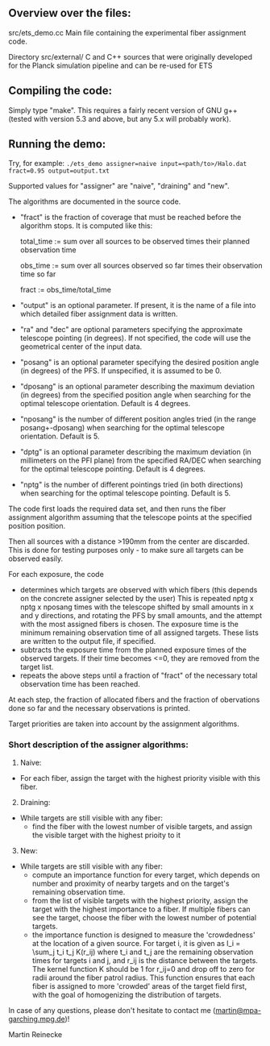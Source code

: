 ## Overview over the files:

src/ets_demo.cc
Main file containing the experimental fiber assignment code.

Directory src/external/
C and C++ sources that were originally developed for the Planck simulation
pipeline and can be re-used for ETS

## Compiling the code:

Simply type "make". This requires a fairly recent version of GNU g++ (tested
with version 5.3 and above, but any 5.x will probably work).

## Running the demo:

Try, for example:
`./ets_demo assigner=naive input=<path/to>/Halo.dat fract=0.95 output=output.txt`

Supported values for "assigner" are "naive", "draining" and "new".

The algorithms are documented in the source code.

- "fract" is the fraction of coverage that must be reached before the algorithm
stops. It is computed like this:

  total_time := sum over all sources to be observed times their planned
                observation time

  obs_time   := sum over all sources observed so far times their observation time
                so far

  fract := obs_time/total_time

- "output" is an optional parameter. If present, it is the name of a file into
which detailed fiber assignment data is written.

- "ra" and "dec" are optional parameters specifying the approximate telescope
pointing (in degrees). If not specified, the code will use the geometrical
center of the input data.

- "posang" is an optional parameter specifying the desired position angle (in
degrees) of the PFS. If unspecified, it is assumed to be 0.

- "dposang" is an optional parameter describing the maximum deviation (in degrees)
from the specified position angle when searching for the optimal telescope
orientation. Default is 4 degrees.

- "nposang" is the number of different position angles tried (in the range
posang+-dposang) when searching for the optimal telescope orientation.
Default is 5.

- "dptg" is an optional parameter describing the maximum deviation (in millimeters
on the PFI plane) from the specified RA/DEC when searching for the optimal
telescope pointing. Default is 4 degrees.

- "nptg" is the number of different pointings tried (in both directions)
when searching for the optimal telescope pointing. Default is 5.

The code first loads the required data set, and then runs the fiber assignment
algorithm assuming that the telescope points at the specified position
position.

Then all sources with a distance >190mm from the center are discarded. This is
done for testing purposes only - to make sure all targets can be observed
easily.

For each exposure, the code
- determines which targets are observed with which fibers
  (this depends on the concrete assigner selected by the user)
  This is repeated nptg x nptg x nposang times with the telescope shifted by small amounts in
  x and y directions, and rotating the PFS by small amounts, and the attempt
  with the most assigned fibers is chosen.
  The exposure time is the minimum remaining observation time of all assigned
  targets.
  These lists are written to the output file, if specified.
- subtracts the exposure time from the planned exposure times of the observed
  targets. If their time becomes <=0, they are removed from the target list.
- repeats the above steps until a fraction of "fract" of the necessary total
  observation time has been reached.

At each step, the fraction of allocated fibers and the fraction of obervations
done so far and the necessary observations is printed.

Target priorities are taken into account by the assignment algorithms.

### Short description of the assigner algorithms:

1. Naive:
  - For each fiber, assign the target with the highest priority visible with this
    fiber.

2. Draining:
  - While targets are still visible with any fiber:
    - find the fiber with the lowest number of visible targets, and assign the
      visible target with the highest prioity to it

3. New:
  - While targets are still visible with any fiber:
    - compute an importance function for every target, which depends on number and
      proximity of nearby targets and on the target's remaining observation time.
    - from the list of visible targets with the highest priority, assign the target
      with the highest importance to a fiber. If multiple fibers can see the target,
      choose the fiber with the lowest number of potential targets.
    - the importance function is designed to measure the 'crowdedness' at the
      location of a given source. For target i, it is given as
      I_i = \sum_j t_i t_j K(r_ij)
      where t_i and t_j are the remaining observation times for targets i and j, and
      r_ij is the distance between the targets. The kernel function K should be 1 for
      r_ij=0 and drop off to zero for radii around the fiber patrol radius.
      This function ensures that each fiber is assigned to more 'crowded' areas of the
      target field first, with the goal of homogenizing the distribution of targets.

In case of any questions, please don't hesitate to contact me
(martin@mpa-garching.mpg.de)!

Martin Reinecke
